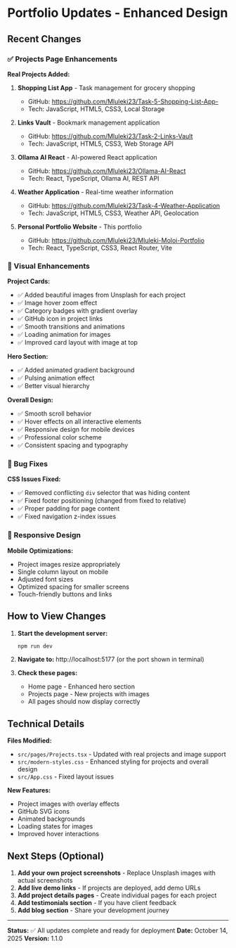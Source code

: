 # Portfolio Updates - Enhanced Design

## Recent Changes

### ✅ Projects Page Enhancements

**Real Projects Added:**
1. **Shopping List App** - Task management for grocery shopping
   - GitHub: https://github.com/Mluleki23/Task-5-Shopping-List-App-
   - Tech: JavaScript, HTML5, CSS3, Local Storage

2. **Links Vault** - Bookmark management application
   - GitHub: https://github.com/Mluleki23/Task-2-Links-Vault
   - Tech: JavaScript, HTML5, CSS3, Web Storage API

3. **Ollama AI React** - AI-powered React application
   - GitHub: https://github.com/Mluleki23/Ollama-AI-React
   - Tech: React, TypeScript, Ollama AI, REST API

4. **Weather Application** - Real-time weather information
   - GitHub: https://github.com/Mluleki23/Task-4-Weather-Application
   - Tech: JavaScript, HTML5, CSS3, Weather API, Geolocation

5. **Personal Portfolio Website** - This portfolio
   - GitHub: https://github.com/Mluleki23/Mluleki-Moloi-Portfolio
   - Tech: React, TypeScript, CSS3, React Router, Vite

### 🎨 Visual Enhancements

**Project Cards:**
- ✅ Added beautiful images from Unsplash for each project
- ✅ Image hover zoom effect
- ✅ Category badges with gradient overlay
- ✅ GitHub icon in project links
- ✅ Smooth transitions and animations
- ✅ Loading animation for images
- ✅ Improved card layout with image at top

**Hero Section:**
- ✅ Added animated gradient background
- ✅ Pulsing animation effect
- ✅ Better visual hierarchy

**Overall Design:**
- ✅ Smooth scroll behavior
- ✅ Hover effects on all interactive elements
- ✅ Responsive design for mobile devices
- ✅ Professional color scheme
- ✅ Consistent spacing and typography

### 🐛 Bug Fixes

**CSS Issues Fixed:**
- ✅ Removed conflicting `div` selector that was hiding content
- ✅ Fixed footer positioning (changed from fixed to relative)
- ✅ Proper padding for page content
- ✅ Fixed navigation z-index issues

### 📱 Responsive Design

**Mobile Optimizations:**
- Project images resize appropriately
- Single column layout on mobile
- Adjusted font sizes
- Optimized spacing for smaller screens
- Touch-friendly buttons and links

## How to View Changes

1. **Start the development server:**
   ```bash
   npm run dev
   ```

2. **Navigate to:** http://localhost:5177 (or the port shown in terminal)

3. **Check these pages:**
   - Home page - Enhanced hero section
   - Projects page - New projects with images
   - All pages should now display correctly

## Technical Details

**Files Modified:**
- `src/pages/Projects.tsx` - Updated with real projects and image support
- `src/modern-styles.css` - Enhanced styling for projects and overall design
- `src/App.css` - Fixed layout issues

**New Features:**
- Project images with overlay effects
- GitHub SVG icons
- Animated backgrounds
- Loading states for images
- Improved hover interactions

## Next Steps (Optional)

1. **Add your own project screenshots** - Replace Unsplash images with actual screenshots
2. **Add live demo links** - If projects are deployed, add demo URLs
3. **Add project details pages** - Create individual pages for each project
4. **Add testimonials section** - If you have client feedback
5. **Add blog section** - Share your development journey

---

**Status:** ✅ All updates complete and ready for deployment
**Date:** October 14, 2025
**Version:** 1.1.0
